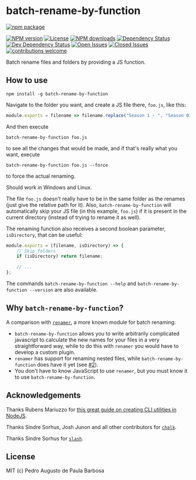 batch-rename-by-function
========================

[![npm package](https://nodei.co/npm/batch-rename-by-function.png?downloads=true&downloadRank=true&stars=true)](https://nodei.co/npm/batch-rename-by-function/)

[![NPM version][npm-version-badge]][npm-url]
[![License][license-badge]][license-url]
[![NPM downloads][npm-downloads-badge]][npm-url]
[![Dependency Status][dependency-status-badge]](https://david-dm.org/papb/batch-rename-by-function)
[![Dev Dependency Status][dev-dependency-status-badge]](https://david-dm.org/papb/batch-rename-by-function)
[![Open Issues][open-issues-badge]](https://github.com/papb/batch-rename-by-function/issues)
[![Closed Issues][closed-issues-badge]](https://github.com/papb/batch-rename-by-function/issues?q=is%3Aissue+is%3Aclosed)
[![contributions welcome][contrib-welcome-badge]](https://github.com/papb/batch-rename-by-function/issues)

Batch rename files and folders by providing a JS function.

How to use
----------

```
npm install -g batch-rename-by-function
```

Navigate to the folder you want, and create a JS file there, `foo.js`, like this:

```javascript
module.exports = filename => filename.replace("Season 1 - ", "Season 01 - ");
```

And then execute

```
batch-rename-by-function foo.js
```

to see all the changes that would be made, and if that's really what you want, execute

```
batch-rename-by-function foo.js --force
```

to force the actual renaming.

Should work in Windows and Linux.

The file `foo.js` doesn't really have to be in the same folder as the renames (just give the relative path for it). Also, `batch-rename-by-function` will automatically skip your JS file (in this example, `foo.js`) if it is present in the current directory (instead of trying to rename it as well).

The renaming function also receives a second boolean parameter, `isDirectory`, that can be useful:

```javascript
module.exports = (filename, isDirectory) => {
    // Skip folders
    if (isDirectory) return filename;

    // ...
};
```

The commands `batch-rename-by-function --help` and `batch-rename-by-function --version` are also available.

Why `batch-rename-by-function`?
--------------------------------------

A comparison with [`renamer`](https://github.com/75lb/renamer), a more known module for batch renaming:

* `batch-rename-by-function` allows you to write arbitrarily complicated javascript to calculate the new names for your files in a very straightforward way, while to do this with `renamer` you would have to develop a custom plugin.
* `renamer` has support for renaming nested files, while `batch-rename-by-function` does have it yet (see [#2](https://github.com/papb/batch-rename-by-function/issues/2)).
* You don't have to know JavaScript to use `renamer`, but you must know it to use `batch-rename-by-function`.

Acknowledgements
--------------------------------------

Thanks Rubens Mariuzzo for [this great guide on creating CLI utilities in NodeJS](https://x-team.com/blog/a-guide-to-creating-a-nodejs-command/).

Thanks Sindre Sorhus, Josh Junon and all other contributors for [`chalk`](https://github.com/chalk/chalk).

Thanks Sindre Sorhus for [`slash`](https://github.com/sindresorhus/slash).


License
--------------------------------------

MIT (c) Pedro Augusto de Paula Barbosa

[npm-url]: https://npmjs.org/package/batch-rename-by-function
[npm-version-badge]: https://badgen.net/npm/v/batch-rename-by-function
[dependency-status-badge]: https://badgen.net/david/dep/papb/batch-rename-by-function
[dev-dependency-status-badge]: https://badgen.net/david/dev/papb/batch-rename-by-function
[npm-downloads-badge]: https://badgen.net/npm/dt/batch-rename-by-function
[open-issues-badge]: https://badgen.net/github/open-issues/papb/batch-rename-by-function
[closed-issues-badge]: https://badgen.net/github/closed-issues/papb/batch-rename-by-function
[contrib-welcome-badge]: https://badgen.net/badge/contributions/welcome/green
[license-badge]: https://badgen.net/npm/license/batch-rename-by-function
[license-url]: LICENSE
